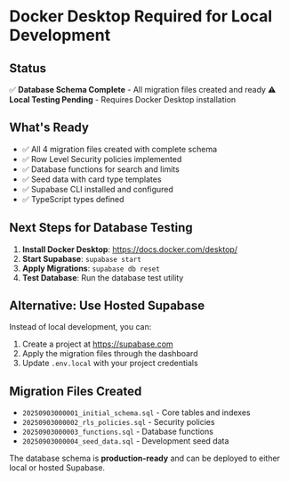 # Docker Desktop Required for Local Development

## Status
✅ **Database Schema Complete** - All migration files created and ready
⚠️ **Local Testing Pending** - Requires Docker Desktop installation

## What's Ready
- ✅ All 4 migration files created with complete schema
- ✅ Row Level Security policies implemented
- ✅ Database functions for search and limits
- ✅ Seed data with card type templates
- ✅ Supabase CLI installed and configured
- ✅ TypeScript types defined

## Next Steps for Database Testing
1. **Install Docker Desktop**: https://docs.docker.com/desktop/
2. **Start Supabase**: `supabase start`
3. **Apply Migrations**: `supabase db reset`
4. **Test Database**: Run the database test utility

## Alternative: Use Hosted Supabase
Instead of local development, you can:
1. Create a project at https://supabase.com
2. Apply the migration files through the dashboard
3. Update `.env.local` with your project credentials

## Migration Files Created
- `20250903000001_initial_schema.sql` - Core tables and indexes
- `20250903000002_rls_policies.sql` - Security policies  
- `20250903000003_functions.sql` - Database functions
- `20250903000004_seed_data.sql` - Development seed data

The database schema is **production-ready** and can be deployed to either local or hosted Supabase.
